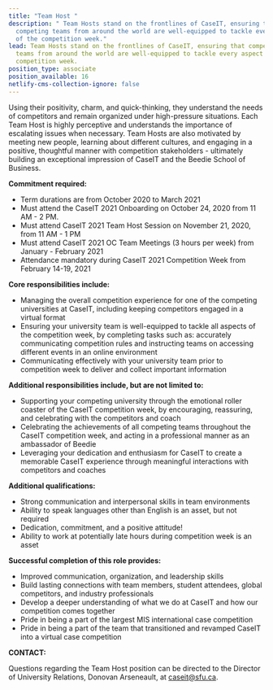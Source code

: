 ```yaml
---
title: "Team Host "
description: " Team Hosts stand on the frontlines of CaseIT, ensuring that
  competing teams from around the world are well-equipped to tackle every aspect
  of the competition week."
lead: Team Hosts stand on the frontlines of CaseIT, ensuring that competing
  teams from around the world are well-equipped to tackle every aspect of the
  competition week.
position_type: associate
position_available: 16
netlify-cms-collection-ignore: false
---
```

Using their positivity, charm, and quick-thinking, they understand the needs of competitors and remain organized under high-pressure situations. Each Team Host is highly perceptive and understands the importance of escalating issues when necessary. Team Hosts are also motivated by meeting new people, learning about different cultures, and engaging in a positive, thoughtful manner with competition stakeholders - ultimately building an exceptional impression of CaseIT and the Beedie School of Business.

**Commitment required:**

* Term durations are from October 2020 to March 2021
* Must attend the CaseIT 2021 Onboarding on October 24, 2020 from 11 AM - 2 PM.
* Must attend CaseIT 2021 Team Host Session on November 21, 2020, from 11 AM - 1 PM
* Must attend CaseIT 2021 OC Team Meetings (3 hours per week) from January - February 2021
* Attendance mandatory during CaseIT 2021 Competition Week from February 14-19, 2021

**Core responsibilities include:**

* Managing the overall competition experience for one of the competing universities at CaseIT, including keeping competitors engaged in a virtual format
* Ensuring your university team is well-equipped to tackle all aspects of the competition week, by completing tasks such as: accurately communicating competition rules and instructing teams on accessing different events in an online environment
* Communicating effectively with your university team prior to competition week to deliver and collect important information

**Additional responsibilities include, but are not limited to:**

* Supporting your competing university through the emotional roller coaster of the CaseIT competition week, by encouraging, reassuring, and celebrating with the competitors and coach
* Celebrating the achievements of all competing teams throughout the CaseIT competition week, and acting in a professional manner as an ambassador of Beedie
* Leveraging your dedication and enthusiasm for CaseIT to create a memorable CaseIT experience through meaningful interactions with competitors and coaches

**Additional qualifications:**

* Strong communication and interpersonal skills in team environments
* Ability to speak languages other than English is an asset, but not required
* Dedication, commitment, and a positive attitude!
* Ability to work at potentially late hours during competition week is an asset

**Successful completion of this role provides:**

* Improved communication, organization, and leadership skills
* Build lasting connections with team members, student attendees, global competitors, and industry professionals
* Develop a deeper understanding of what we do at CaseIT and how our competition comes together
* Pride in being a part of the largest MIS international case competition
* Pride in being a part of the team that transitioned and revamped CaseIT into a virtual case competition

**CONTACT:**

Questions regarding the Team Host position can be directed to the Director of University Relations, Donovan Arseneault, at [caseit@sfu.ca](<>).